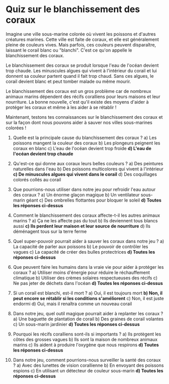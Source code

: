 # Quiz sur le blanchissement des coraux

Imagine une ville sous-marine colorée où vivent les poissons et d'autres créatures marines. Cette ville est faite de coraux, et elle est généralement pleine de couleurs vives. Mais parfois, ces couleurs peuvent disparaître, laissant le corail blanc ou "blanchi". C'est ce qu'on appelle le blanchissement des coraux.

Le blanchissement des coraux se produit lorsque l'eau de l'océan devient trop chaude. Les minuscules algues qui vivent à l'intérieur du corail et lui donnent sa couleur partent quand il fait trop chaud. Sans ces algues, le corail devient blanc et peut tomber malade ou même mourir.

Le blanchissement des coraux est un gros problème car de nombreux animaux marins dépendent des récifs coralliens pour leurs maisons et leur nourriture. La bonne nouvelle, c'est qu'il existe des moyens d'aider à protéger les coraux et même à les aider à se rétablir !

Maintenant, testons tes connaissances sur le blanchissement des coraux et sur la façon dont nous pouvons aider à sauver nos villes sous-marines colorées !

1. Quelle est la principale cause du blanchissement des coraux ?
   a) Les poissons mangent la couleur des coraux
   b) Les plongeurs peignent les coraux en blanc
   c) L'eau de l'océan devient trop froide
   **d) L'eau de l'océan devient trop chaude**

2. Qu'est-ce qui donne aux coraux leurs belles couleurs ?
   a) Des peintures naturelles dans l'eau
   b) Des poissons multicolores qui vivent à l'intérieur
   **c) De minuscules algues qui vivent dans le corail**
   d) Des coquillages colorés collés au corail

3. Que pourrions-nous utiliser dans notre jeu pour refroidir l'eau autour des coraux ?
   a) Un énorme glaçon magique
   b) Un ventilateur sous-marin géant
   c) Des ombrelles flottantes pour bloquer le soleil
   **d) Toutes les réponses ci-dessus**

4. Comment le blanchissement des coraux affecte-t-il les autres animaux marins ?
   a) Ça ne les affecte pas du tout
   b) Ils deviennent tous blancs aussi
   **c) Ils perdent leur maison et leur source de nourriture**
   d) Ils déménagent tous sur la terre ferme

5. Quel super-pouvoir pourrait aider à sauver les coraux dans notre jeu ?
   a) La capacité de parler aux poissons
   b) Le pouvoir de contrôler les vagues
   c) La capacité de créer des bulles protectrices
   **d) Toutes les réponses ci-dessus**

6. Que peuvent faire les humains dans la vraie vie pour aider à protéger les coraux ?
   a) Utiliser moins d'énergie pour réduire le réchauffement climatique
   b) Utiliser des crèmes solaires respectueuses des récifs
   c) Ne pas jeter de déchets dans l'océan
   **d) Toutes les réponses ci-dessus**

7. Si un corail est blanchi, est-il mort ?
   a) Oui, il est toujours mort
   **b) Non, il peut encore se rétablir si les conditions s'améliorent**
   c) Non, il est juste endormi
   d) Oui, mais il renaîtra comme un nouveau corail

8. Dans notre jeu, quel outil magique pourrait aider à replanter les coraux ?
   a) Une baguette de plantation de corail
   b) Des graines de corail volantes
   c) Un sous-marin jardinier
   **d) Toutes les réponses ci-dessus**

9. Pourquoi les récifs coralliens sont-ils si importants ?
   a) Ils protègent les côtes des grosses vagues
   b) Ils sont la maison de nombreux animaux marins
   c) Ils aident à produire l'oxygène que nous respirons
   **d) Toutes les réponses ci-dessus**

10. Dans notre jeu, comment pourrions-nous surveiller la santé des coraux ?
    a) Avec des lunettes de vision corallienne
    b) En envoyant des poissons espions
    c) En utilisant un détecteur de couleur sous-marin
    **d) Toutes les réponses ci-dessus**
